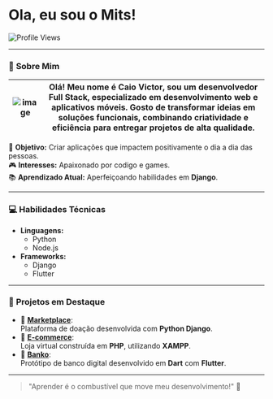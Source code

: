 # Ola, eu sou o Mits!

![Profile Views](https://komarev.com/ghpvc/?username=mitsukiie&color=red)

---

### 📝 **Sobre Mim**

| ![image](https://github.com/user-attachments/assets/b417f014-d701-4715-95d3-25981d2c7d73) | Olá! Meu nome é Caio Victor, sou um desenvolvedor Full Stack, especializado em desenvolvimento web e aplicativos móveis. Gosto de transformar ideias em soluções funcionais, combinando criatividade e eficiência para entregar projetos de alta qualidade. |
|---|---| 

🎯 **Objetivo:** Criar aplicações que impactem positivamente o dia a dia das pessoas.  
🎮 **Interesses:** Apaixonado por codigo e games.  
📚 **Aprendizado Atual:** Aperfeiçoando habilidades em **Django**.

---

### 💻 **Habilidades Técnicas**

- **Linguagens:**
  - Python 
  - Node.js
- **Frameworks:**
  - Django  
  - Flutter  

---

### 🚀 **Projetos em Destaque**

- 🌟 [**Marketplace**](https://github.com/mitsukiie/marketplace):  
  Plataforma de doação desenvolvida com **Python Django**.
- 🛒 [**E-commerce**](https://github.com/mitsukiie/website-php):  
  Loja virtual construída em **PHP**, utilizando **XAMPP**.
- 🏦 [**Banko**](https://github.com/mitsukiie/banko):  
  Protótipo de banco digital desenvolvido em **Dart** com **Flutter**.

---

> "Aprender é o combustível que move meu desenvolvimento!" 🚀
